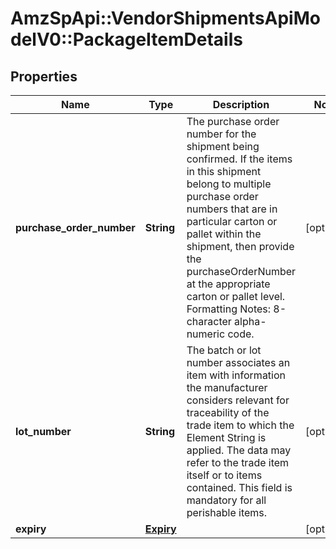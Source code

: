 # AmzSpApi::VendorShipmentsApiModelV0::PackageItemDetails

## Properties
Name | Type | Description | Notes
------------ | ------------- | ------------- | -------------
**purchase_order_number** | **String** | The purchase order number for the shipment being confirmed. If the items in this shipment belong to multiple purchase order numbers that are in particular carton or pallet within the shipment, then provide the purchaseOrderNumber at the appropriate carton or pallet level. Formatting Notes: 8-character alpha-numeric code. | [optional] 
**lot_number** | **String** | The batch or lot number associates an item with information the manufacturer considers relevant for traceability of the trade item to which the Element String is applied. The data may refer to the trade item itself or to items contained. This field is mandatory for all perishable items. | [optional] 
**expiry** | [**Expiry**](Expiry.md) |  | [optional] 

